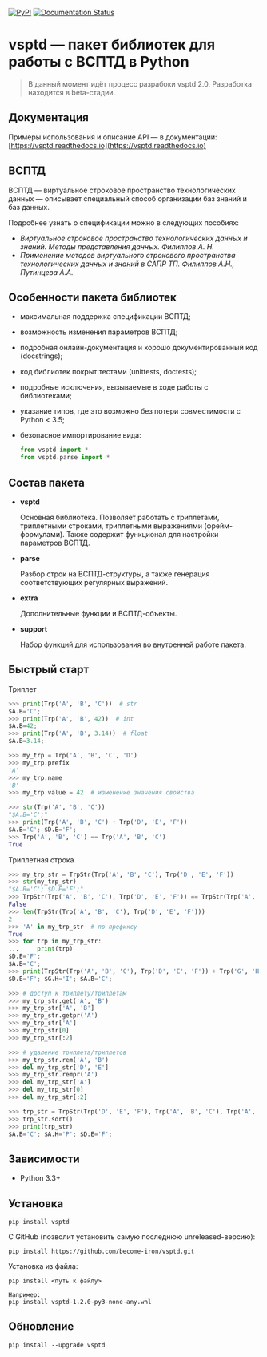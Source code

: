 ﻿[![PyPI](https://img.shields.io/pypi/v/vsptd.svg)](https://pypi.python.org/pypi?name=vsptd&:action=display) [![Documentation Status](https://readthedocs.org/projects/vsptd/badge/?version=latest)](http://vsptd.readthedocs.io/ru/latest/?badge=latest)



vsptd — пакет библиотек для работы с ВСПТД в Python
====================================================

> В данный момент идёт процесс разрабоки vsptd 2.0. Разработка находится в beta-стадии.

Документация
------------

Примеры использования и описание API — в документации:
[https://vsptd.readthedocs.io](https://vsptd.readthedocs.io)

ВСПТД
-----

ВСПТД — виртуальное строковое пространство технологических данных — описывает специальный способ организации баз знаний и баз данных.

Подробнее узнать о спецификации можно в следующих пособиях:

* _Виртуальное строковое пространство технологических данных и знаний. Методы представления данных. Филиппов А. Н._
* _Применение методов виртуального строкового пространства технологических данных и знаний в САПР ТП. Филиппов А.Н., Путинцева А.А._

Особенности пакета библиотек
----------------------------

* максимальная поддержка спецификации ВСПТД;
* возможность изменения параметров ВСПТД;
* подробная онлайн-документация и хорошо документированный код (docstrings);
* код библиотек покрыт тестами (unittests, doctests);
* подробные исключения, вызываемые в ходе работы с библиотеками;
* указание типов, где это возможно без потери совместимости с Python < 3.5;
* безопасное импортирование вида:

    ```python
    from vsptd import *
    from vsptd.parse import *
    ```

Состав пакета
-------------

* **vsptd**

    Основная библиотека. Позволяет работать с триплетами, триплетными строками, триплетными выражениями (фрейм-формулами). Также содержит функционал для настройки параметров ВСПТД.

* **parse**

    Разбор строк на ВСПТД-структуры, а также генерация соответствующих регулярных выражений.

* **extra**

    Дополнительные функции и ВСПТД-объекты.

* **support**

    Набор функций для использования во внутренней работе пакета.



Быстрый старт
-------------

Триплет

```python
>>> print(Trp('A', 'B', 'C'))  # str
$A.B='C';
>>> print(Trp('A', 'B', 42))  # int
$A.B=42;
>>> print(Trp('A', 'B', 3.14))  # float
$A.B=3.14;
```

```python
>>> my_trp = Trp('A', 'B', 'C', 'D')
>>> my_trp.prefix
'A'
>>> my_trp.name
'B'
>>> my_trp.value = 42  # изменение значения свойства
```

```python
>>> str(Trp('A', 'B', 'C'))
"$A.B='C';"
>>> print(Trp('A', 'B', 'C') + Trp('D', 'E', 'F'))
$A.B='C'; $D.E='F';
>>> Trp('A', 'B', 'C') == Trp('A', 'B', 'C')
True
```

Триплетная строка

```python
>>> my_trp_str = TrpStr(Trp('A', 'B', 'C'), Trp('D', 'E', 'F'))
>>> str(my_trp_str)
"$A.B='C'; $D.E='F';"
>>> TrpStr(Trp('A', 'B', 'C'), Trp('D', 'E', 'F')) == TrpStr(Trp('A', 'B', 'C'))
False
>>> len(TrpStr(Trp('A', 'B', 'C'), Trp('D', 'E', 'F')))
2
>>> 'A' in my_trp_str  # по префиксу
True
>>> for trp in my_trp_str:
...     print(trp)
$D.E='F';
$A.B='C';
>>> print(TrpStr(Trp('A', 'B', 'C'), Trp('D', 'E', 'F')) + Trp('G', 'H', 'I'))
$D.E='F'; $G.H='I'; $A.B='C';
```

```python
>>> # доступ к триплету/триплетам
>>> my_trp_str.get('A', 'B')
>>> my_trp_str['A', 'B']
>>> my_trp_str.getpr('A')
>>> my_trp_str['A']
>>> my_trp_str[0]
>>> my_trp_str[:2]
```

```python
>>> # удаление триплета/триплетов
>>> my_trp_str.rem('A', 'B')
>>> del my_trp_str['D', 'E']
>>> my_trp_str.rempr('A')
>>> del my_trp_str['A']
>>> del my_trp_str[0]
>>> del my_trp_str[:2]
```

```python
>>> trp_str = TrpStr(Trp('D', 'E', 'F'), Trp('A', 'B', 'C'), Trp('A', 'H', 'P'))
>>> trp_str.sort()
>>> print(trp_str)
$A.B='C'; $A.H='P'; $D.E='F';
```



Зависимости
-----------

* Python 3.3+



Установка
---------

```
pip install vsptd
```

С GitHub (позволит установить самую последнюю unreleased-версию):

```
pip install https://github.com/become-iron/vsptd.git
```

Установка из файла:

```
pip install <путь к файлу>

Например:
pip install vsptd-1.2.0-py3-none-any.whl
```



Обновление
----------

```
pip install --upgrade vsptd
```
